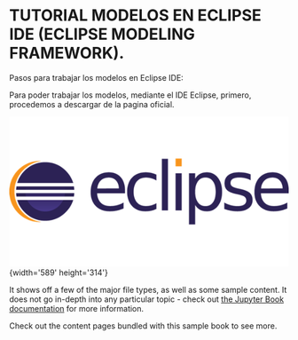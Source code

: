 # TUTORIAL MODELOS EN ECLIPSE IDE (ECLIPSE MODELING FRAMEWORK).

Pasos para trabajar los modelos en Eclipse IDE: 

Para poder trabajar los modelos, mediante el IDE Eclipse, primero, procedemos a descargar de la pagina oficial.

![](https://github.com/Dlo85/imagenesTutorial/blob/main/eclipse.png){width='589' height='314'}



It shows off a few of the major file types, as well as some sample content.
It does not go in-depth into any particular topic - check out [the Jupyter Book documentation](https://jupyterbook.org) for more information.

Check out the content pages bundled with this sample book to see more.

```{tableofcontents}
```
